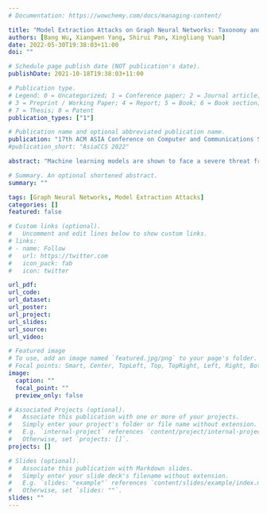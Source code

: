 ```yaml
---
# Documentation: https://wowchemy.com/docs/managing-content/

title: "Model Extraction Attacks on Graph Neural Networks: Taxonomy and Realisation"
authors: [Bang Wu, Xiangwen Yang, Shirui Pan, Xingliang Yuan]
date: 2022-05-30T19:38:03+11:00
doi: ""

# Schedule page publish date (NOT publication's date).
publishDate: 2021-10-18T19:38:03+11:00

# Publication type.
# Legend: 0 = Uncategorized; 1 = Conference paper; 2 = Journal article;
# 3 = Preprint / Working Paper; 4 = Report; 5 = Book; 6 = Book section;
# 7 = Thesis; 8 = Patent
publication_types: ["1"]

# Publication name and optional abbreviated publication name.
publication: "17th ACM ASIA Conference on Computer and Communications Security (AsiaCCS 2022)"
#publication_short: "AsiaCCS 2022"

abstract: "Machine learning models are shown to face a severe threat from Model Extraction Attacks, where a well-trained private model owned by a service provider can be stolen by an attacker pretending as a client. Unfortunately, prior work focuses on the models trained over the Euclidean space, e.g., images and texts, while how to extract a GNN model that contains a graph structure and node features is yet to be explored. In this paper, for the first time, we comprehensively investigate and develop model extraction attacks against GNN models. We first systematically formalise the threat modelling in the context of GNN model extraction and classify the adversarial threats into seven categories by considering different background knowledge of the attacker, e.g., attributes and/or neighbour connections of the nodes obtained by the attacker. Then we present detailed methods which utilise the accessible knowledge in each threat to implement the attacks. By evaluating over three real-world datasets, our attacks are shown to extract duplicated models effectively, i.e., 84% - 89% of the inputs in the target domain have the same output predictions as the victim model."

# Summary. An optional shortened abstract.
summary: ""

tags: [Graph Neural Networks, Model Extraction Attacks]
categories: []
featured: false

# Custom links (optional).
#   Uncomment and edit lines below to show custom links.
# links:
# - name: Follow
#   url: https://twitter.com
#   icon_pack: fab
#   icon: twitter

url_pdf:
url_code:
url_dataset:
url_poster:
url_project:
url_slides:
url_source:
url_video:

# Featured image
# To use, add an image named `featured.jpg/png` to your page's folder. 
# Focal points: Smart, Center, TopLeft, Top, TopRight, Left, Right, BottomLeft, Bottom, BottomRight.
image:
  caption: ""
  focal_point: ""
  preview_only: false

# Associated Projects (optional).
#   Associate this publication with one or more of your projects.
#   Simply enter your project's folder or file name without extension.
#   E.g. `internal-project` references `content/project/internal-project/index.md`.
#   Otherwise, set `projects: []`.
projects: []

# Slides (optional).
#   Associate this publication with Markdown slides.
#   Simply enter your slide deck's filename without extension.
#   E.g. `slides: "example"` references `content/slides/example/index.md`.
#   Otherwise, set `slides: ""`.
slides: ""
---
```

